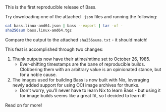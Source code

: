 This is the first reproducible release of Bass.

Try downloading one of the attached `.json` files and running the following:

```sh
cat bass.linux-amd64.json | bass --export | tar -xf -
sha256sum bass.linux-amd64.tgz
```

Compare the output to the attached `sha256sums.txt` - it should match!

This feat is accomplished through two changes:

1. Thunk outputs now have their atime/mtime set to October 26, 1985.
   * Ever-shifting timestamps are the bane of reproducible builds. Clobbering
     them with an arbitrary value is an opinionated stance, but for a noble
     cause.
1. The images used for building Bass is now built with Nix, leveraging newly
   added support for using OCI image archives for thunks.
   * Don't worry, you'll never have to learn Nix to learn Bass - but using it
     for image builds seems like a great fit, so I decided to learn it!

Read on for more!
